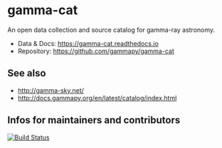 # gamma-cat

An open data collection and source catalog for gamma-ray astronomy.

* Data & Docs: https://gamma-cat.readthedocs.io
* Repository: https://github.com/gammapy/gamma-cat

## See also

* http://gamma-sky.net/
* http://docs.gammapy.org/en/latest/catalog/index.html

## Infos for maintainers and contributors

[![Build Status](https://travis-ci.org/gammapy/gamma-cat.svg?branch=master)](https://travis-ci.org/gammapy/gamma-cat)


